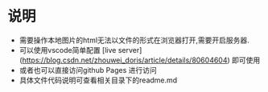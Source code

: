 # 说明

- 需要操作本地图片的html无法以文件的形式在浏览器打开,需要开启服务器.
- 可以使用vscode简单配置 [live server] (https://blog.csdn.net/zhouwei_doris/article/details/80604604) 即可使用
- 或者也可以直接访问github Pages 进行访问
- 具体文件代码说明可查看相关目录下的readme.md